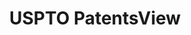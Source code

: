 ---
layout: default
bigquery: https://console.cloud.google.com/bigquery?p=patents-public-data&d=patentsview&page=dataset
citation: Attribution should be given to PatentsView for use, distribution, or derivative
  works.
code: https://github.com/CSSIP-AIR/PatentsView-Code-Snippets/
contributors: USPTO
cost: None
description: 'PatentsView includes US patent data including raw data (summaries, applications,
  pregrant applications), disambugations of inventors and assignees, and inventor
  gender estimates.  Also foreign priority data, # of figures and sheets, and government
  interest statements.'
documentation: https://patentsview.org/query/builder-faqs
last_edit: 04/12/2022, 14:59:58
location: https://patentsview.org/
maintained_by: USPTO
record_creation_timestamp: 12/2/2020 17:20:46
schema_fields:
- _371_date
- ipc_class
- city
- f102_date
- sector_title
- name_last
- symbol_position
- sequence
- disamb_inventor_id_20191008
- number
- term_extension
- group
- subgroup_id
- disamb_inventor_id_20190312
- disamb_assignee_id_20200331
- disamb_inventor_id_20201229
- num_figures
- name
- latin_name
- lapse_of_patent
- county
- filename
- organization
- disamb_assignee_id_20191008
- state
- disamb_inventor_id_20180528
- disclaimer_date
- withdrawn
- subsection_id
- county_fips
- subclass_id
- date
- designation
- status
- term_grant
- disamb_inventor_id_20170307
- assignee_id
- num_claims
- lawyer_id
- disamb_assignee_id_20191231
- exemplary
- deceased
- kind
- classification_value
- disamb_assignee_id_20200929
- male
- section
- disamb_assignee_id_20181127
- title
- classification_data_source
- rule_47
- applicant_type
- level_three
- rel_id
- _102_date
- publication_number
- id
- disamb_inventor_id_20171226
- application_id
- inventor_id
- text
- length
- disamb_inventor_id_20181127
- fname
- disamb_inventor_id_20200331
- disamb_assignee_id_20200630
- level_two
- subgroup
- field_id
- classification_level
- f371_date
- latitude
- citation_id
- ipc_version_indicator
- subcategory_id
- rawassignee_id
- action_date
- contract_award_number
- classification_status
- relkind
- section_id
- disamb_inventor_id_20190820
- term_disclaimer
- disamb_inventor_id_20171003
- abstract
- disamb_assignee_id_20190820
- gi_statement
- state_fips
- dependent
- main_group
- num_sheets
- uuid
- disamb_inventor_id_20200929
- country_transformed
- doctype
- location_id
- country
- num
- disamb_inventor_id_20200630
- rawlocation_id
- male_flag
- patent_id
- role
- disamb_inventor_id_20191231
- attribution_status
- disamb_assignee_id_20190312
- field_title
- category
- rawinventor_id
- mainclass_id
- series_code
- latlong
- level_one
- longitude
- lname
- type
- name_first
- doc_type
- disamb_inventor_id_20170808
- reldocno
- group_id
- subclass
- category_id
- organization_id
- variety
shortname: patentsview
tags:
- disambiguation
- United States
- gender
terms_of_use: Creative Commons Attribution 4.0 International License.
timeframe: 1963-1999
title: USPTO PatentsView
uuid: cf1780b1-e265-4e49-8d1d-83b9cfe0fd9a
---